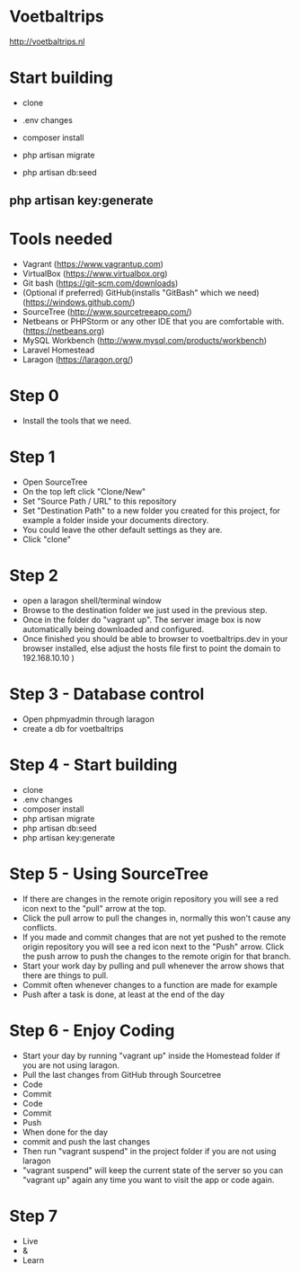 # Voetbaltrips
http://voetbaltrips.nl


# Start building
* clone

* .env changes

* composer install
* php artisan migrate
* php artisan db:seed

php artisan key:generate
-

# Tools needed
* Vagrant (https://www.vagrantup.com)
* VirtualBox (https://www.virtualbox.org)
* Git bash (https://git-scm.com/downloads)
* (Optional if preferred) GitHub(installs "GitBash" which we need) (https://windows.github.com/)
* SourceTree (http://www.sourcetreeapp.com/)
* Netbeans or PHPStorm or any other IDE that you are comfortable with. (https://netbeans.org)
* MySQL Workbench (http://www.mysql.com/products/workbench)
* Laravel Homestead
* Laragon (https://laragon.org/)

# Step 0
* Install the tools that we need.

# Step 1
* Open SourceTree
* On the top left click "Clone/New"
* Set "Source Path / URL" to this repository
* Set "Destination Path" to a new folder you created for this project, for example a folder inside your documents directory.
* You could leave the other default settings as they are.
* Click "clone"

# Step 2
* open a laragon shell/terminal window
* Browse to the destination folder we just used in the previous step.
* Once in the folder do "vagrant up". The server image box is now automatically being downloaded and configured.
* Once finished you should be able to browser to voetbaltrips.dev in your browser installed, else adjust the hosts file first to point the domain to 192.168.10.10 )

# Step 3 - Database control
* Open phpmyadmin through laragon
* create a db for voetbaltrips

# Step 4 - Start building
* clone
* .env changes
* composer install
* php artisan migrate
* php artisan db:seed
* php artisan key:generate

# Step 5 - Using SourceTree
* If there are changes in the remote origin repository you will see a red icon next to the "pull" arrow at the top.
* Click the pull arrow to pull the changes in, normally this won't cause any conflicts.
* If you made and commit changes that are not yet pushed to the remote origin repository you will see a red icon next to the "Push" arrow. Click the push arrow to push the changes to the remote origin for that branch.
* Start your work day by pulling and pull whenever the arrow shows that there are things to pull.
* Commit often whenever changes to a function are made for example
* Push after a task is done, at least at the end of the day

# Step 6 - Enjoy Coding
* Start your day by running "vagrant up" inside the Homestead folder if you are not using laragon.
* Pull the last changes from GitHub through Sourcetree
* Code
* Commit
* Code
* Commit
* Push
* When done for the day
* commit and push the last changes
* Then run "vagrant suspend" in the project folder if you are not using laragon
* "vagrant suspend" will keep the current state of the server so you can "vagrant up" again any time you want to visit the app or code again.

# Step 7
* Live
* &
* Learn
